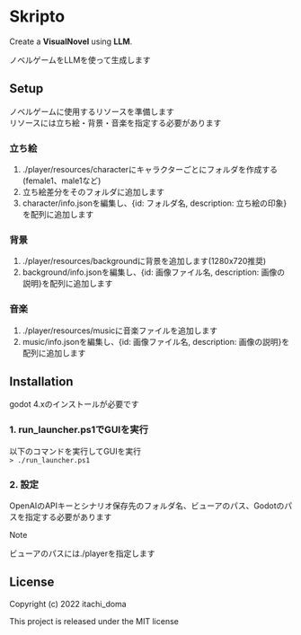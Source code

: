 # Skripto
Create a **VisualNovel** using **LLM**.

ノベルゲームをLLMを使って生成します

## Setup
ノベルゲームに使用するリソースを準備します  
リソースには立ち絵・背景・音楽を指定する必要があります

### 立ち絵
1. ./player/resources/characterにキャラクターごとにフォルダを作成する(female1、male1など)  
2. 立ち絵差分をそのフォルダに追加します  
3. character/info.jsonを編集し、{id: フォルダ名, description: 立ち絵の印象}を配列に追加します

### 背景
1. ./player/resources/backgroundに背景を追加します(1280x720推奨)
2. background/info.jsonを編集し、{id: 画像ファイル名, description: 画像の説明}を配列に追加します

### 音楽
1. ./player/resources/musicに音楽ファイルを追加します
2. music/info.jsonを編集し、{id: 画像ファイル名, description: 画像の説明}を配列に追加します

## Installation
godot 4.xのインストールが必要です
### 1. run_launcher.ps1でGUIを実行
以下のコマンドを実行してGUIを実行  
`> ./run_launcher.ps1`

### 2. 設定
OpenAIのAPIキーとシナリオ保存先のフォルダ名、ビューアのパス、Godotのパスを指定する必要があります

> [!NOTE]
> ビューアのパスには./playerを指定します

## License
Copyright (c) 2022 itachi_doma

This project is released under the MIT license